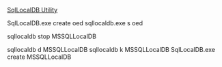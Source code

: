 [SqlLocalDB Utility](https://learn.microsoft.com/en-us/sql/tools/sqllocaldb-utility?redirectedfrom=MSDN&view=sql-server-ver16)

SqlLocalDB.exe create oed
sqllocaldb.exe s oed

sqllocaldb stop MSSQLLocalDB

sqllocaldb d MSSQLLocalDB
sqllocaldb k MSSQLLocalDB
SqlLocalDB.exe create MSSQLLocalDB

